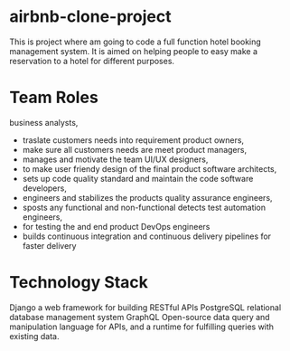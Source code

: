 # airbnb-clone-project
This is project where am going to code a full function hotel booking management system.
It is aimed on helping people to easy make a reservation to a hotel for different purposes.
# Team Roles
  business analysts, 
  - traslate customers needs into requirement
  product owners,
  - make sure all customers needs are meet 
  product managers,
  - manages and motivate the team 
  UI/UX designers,
  - to make user friendy design of the final product 
  software architects,
  - sets up code quality standard and maintain the code 
  software developers,
  - engineers and stabilizes the products
  quality assurance engineers,
  - sposts any functional and non-functional detects
  test automation engineers,
  - for testing the and end product 
  DevOps engineers
  - builds continuous integration and continuous delivery pipelines for faster delivery
# Technology Stack
Django
a web framework for building RESTful APIs
PostgreSQL
relational database management system
GraphQL
Open-source data query and manipulation language for APIs, and a runtime for fulfilling queries with existing data.
